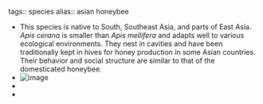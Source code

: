 tags:: species
alias:: asian honeybee

- This species is native to South, Southeast Asia, and parts of East Asia. *Apis cerana* is smaller than *Apis mellifera* and adapts well to various ecological environments. They nest in cavities and have been traditionally kept in hives for honey production in some Asian countries. Their behavior and social structure are similar to that of the domesticated honeybee.
- ![image](https://ipfs.io/ipfs/QmbeM43yEQ6SAQmv9iNqAZyQF8udixHLNwibz31VZTCeNi)
-
-